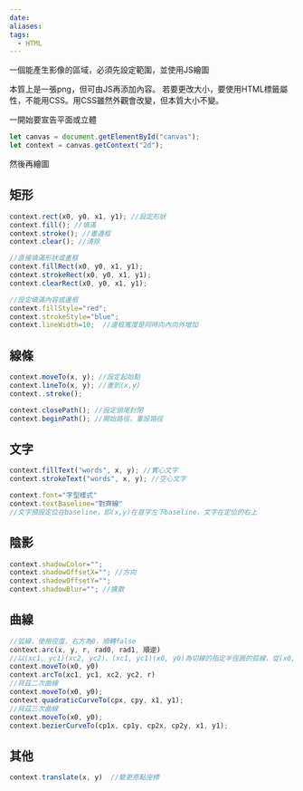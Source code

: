 ```yaml
---
date: 
aliases: 
tags:
  - HTML
---
```


一個能產生影像的區域，必須先設定範圍，並使用JS繪圖

本質上是一張png，但可由JS再添加內容。
若要更改大小，要使用HTML標籤屬性，不能用CSS。用CSS雖然外觀會改變，但本質大小不變。

一開始要宣告平面或立體
```js
let canvas = document.getElementById("canvas");
let context = canvas.getContext("2d");
```
然後再繪圖

## 矩形
```js
context.rect(x0, y0, x1, y1); //設定形狀
context.fill(); //填滿
context.stroke(); //畫邊框
context.clear(); //清除

//直接填滿形狀或畫框
context.fillRect(x0, y0, x1, y1);
context.strokeRect(x0, y0, x1, y1);
context.clearRect(x0, y0, x1, y1);

//設定填滿內容或邊框
context.fillStyle="red";
context.strokeStyle="blue";
context.lineWidth=10;  //邊框寬度是同時向內向外增加

```

## 線條
```js
context.moveTo(x, y); //設定起始點
context.lineTo(x, y); //畫到(x,y)
context..stroke();

context.closePath(); //設定頭尾封閉
context.beginPath(); //開始路徑，重設路徑
```

## 文字
```js
context.fillText("words", x, y); //實心文字
context.strokeText("words", x, y); //空心文字

context.font="字型樣式"
context.textBaseline="對齊線" 
//文字預設定位在baseline，即(x,y)在首字左下baseline，文字在定位的右上
```

## 陰影
```js
context.shadowColor="";
context.shadowOffsetX=""; //方向
context.shadowOffsetY="";
context.shadowBlur=""; //擴散
```

## 曲線
```js
//弧線，使用徑度，右方為0，順轉false
context.arc(x, y, r, rad0, rad1, 順逆) 
//以(xc1, yc1)(xc2, yc2)、(xc1, yc1)(x0, y0)為切線的指定半徑圓的弧線，從(x0, y0)畫到接(xc1, yc1)(xc2, yc2)直線
context.moveTo(x0, y0)
context.arcTo(xc1, yc1, xc2, yc2, r)
//貝茲二次曲線
context.moveTo(x0, y0);
context.quadraticCurveTo(cpx, cpy, x1, y1);
//貝茲三次曲線
context.moveTo(x0, y0);
context.bezierCurveTo(cp1x, cp1y, cp2x, cp2y, x1, y1);
```

## 其他
```js
context.translate(x, y)  //變更原點座標
```
